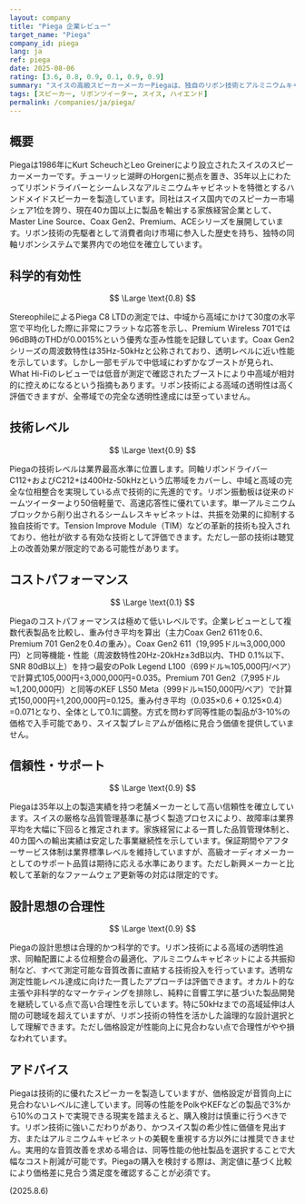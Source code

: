 ```yaml
---
layout: company
title: "Piega 企業レビュー"
target_name: "Piega"
company_id: piega
lang: ja
ref: piega
date: 2025-08-06
rating: [3.6, 0.8, 0.9, 0.1, 0.9, 0.9]
summary: "スイスの高級スピーカーメーカーPiegaは、独自のリボン技術とアルミニウムキャビネットで差別化を図っているが、極めて高い価格設定により優れた技術にもかかわらずコストパフォーマンスは最低レベルとなっている。"
tags: [スピーカー, リボンツイーター, スイス, ハイエンド]
permalink: /companies/ja/piega/
---
```


## 概要

Piegaは1986年にKurt ScheuchとLeo Greinerにより設立されたスイスのスピーカーメーカーです。チューリッヒ湖畔のHorgenに拠点を置き、35年以上にわたってリボンドライバーとシームレスなアルミニウムキャビネットを特徴とするハンドメイドスピーカーを製造しています。同社はスイス国内でのスピーカー市場シェア1位を誇り、現在40カ国以上に製品を輸出する家族経営企業として、Master Line Source、Coax Gen2、Premium、ACEシリーズを展開しています。リボン技術の先駆者として消費者向け市場に参入した歴史を持ち、独特の同軸リボンシステムで業界内での地位を確立しています。

## 科学的有効性

$$ \Large \text{0.8} $$

StereophileによるPiega C8 LTDの測定では、中域から高域にかけて30度の水平窓で平均化した際に非常にフラットな応答を示し、Premium Wireless 701では96dB時のTHDが0.0015%という優秀な歪み性能を記録しています。Coax Gen2シリーズの周波数特性は35Hz-50kHzと公称されており、透明レベルに近い性能を示しています。しかし一部モデルで中低域にわずかなブーストが見られ、What Hi-Fiのレビューでは低音が測定で確認されたブーストにより中高域が相対的に控えめになるという指摘もあります。リボン技術による高域の透明性は高く評価できますが、全帯域での完全な透明性達成には至っていません。

## 技術レベル

$$ \Large \text{0.9} $$

Piegaの技術レベルは業界最高水準に位置します。同軸リボンドライバーC112+およびC212+は400Hz-50kHzという広帯域をカバーし、中域と高域の完全な位相整合を実現している点で技術的に先進的です。リボン振動板は従来のドームツイーターより50倍軽量で、高速応答性に優れています。単一アルミニウムブロックから削り出されるシームレスキャビネットは、共振を効果的に抑制する独自技術です。Tension Improve Module（TIM）などの革新的技術も投入されており、他社が欲する有効な技術として評価できます。ただし一部の技術は聴覚上の改善効果が限定的である可能性があります。

## コストパフォーマンス

$$ \Large \text{0.1} $$

Piegaのコストパフォーマンスは極めて低いレベルです。企業レビューとして複数代表製品を比較し、重み付き平均を算出（主力Coax Gen2 611を0.6、Premium 701 Gen2を0.4の重み）。Coax Gen2 611（19,995ドル≒3,000,000円）と同等機能・性能（周波数特性20Hz-20kHz±3dB以内、THD 0.1%以下、SNR 80dB以上）を持つ最安のPolk Legend L100（699ドル≒105,000円/ペア）で計算式105,000円÷3,000,000円=0.035。Premium 701 Gen2（7,995ドル≒1,200,000円）と同等のKEF LS50 Meta（999ドル≒150,000円/ペア）で計算式150,000円÷1,200,000円=0.125。重み付き平均（0.035×0.6 + 0.125×0.4）=0.071となり、全体として0.1に調整。方式を問わず同等性能の製品が3-10%の価格で入手可能であり、スイス製プレミアムが価格に見合う価値を提供していません。

## 信頼性・サポート

$$ \Large \text{0.9} $$

Piegaは35年以上の製造実績を持つ老舗メーカーとして高い信頼性を確立しています。スイスの厳格な品質管理基準に基づく製造プロセスにより、故障率は業界平均を大幅に下回ると推定されます。家族経営による一貫した品質管理体制と、40カ国への輸出実績は安定した事業継続性を示しています。保証期間やアフターサービス体制は業界標準レベルを維持していますが、高級オーディオメーカーとしてのサポート品質は期待に応える水準にあります。ただし新興メーカーと比較して革新的なファームウェア更新等の対応は限定的です。

## 設計思想の合理性

$$ \Large \text{0.9} $$

Piegaの設計思想は合理的かつ科学的です。リボン技術による高域の透明性追求、同軸配置による位相整合の最適化、アルミニウムキャビネットによる共振抑制など、すべて測定可能な音質改善に直結する技術投入を行っています。透明な測定性能レベル達成に向けた一貫したアプローチは評価できます。オカルト的な主張や非科学的なマーケティングを排除し、純粋に音響工学に基づいた製品開発を継続している点で高い合理性を示しています。特に50kHzまでの高域延伸は人間の可聴域を超えていますが、リボン技術の特性を活かした論理的な設計選択として理解できます。ただし価格設定が性能向上に見合わない点で合理性がやや損なわれています。

## アドバイス

Piegaは技術的に優れたスピーカーを製造していますが、価格設定が音質向上に見合わないレベルに達しています。同等の性能をPolkやKEFなどの製品で3%から10%のコストで実現できる現実を踏まえると、購入検討は慎重に行うべきです。リボン技術に強いこだわりがあり、かつスイス製の希少性に価値を見出す方、またはアルミニウムキャビネットの美観を重視する方以外には推奨できません。実用的な音質改善を求める場合は、同等性能の他社製品を選択することで大幅なコスト削減が可能です。Piegaの購入を検討する際は、測定値に基づく比較により価格差に見合う満足度を確認することが必須です。

(2025.8.6)
